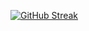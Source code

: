<!-- code from https://github.com/DenverCoder1/github-readme-streak-stats --->

[![GitHub Streak](https://streak-stats.demolab.com/?user=DenverCoder1)](https://git.io/streak-stats)
